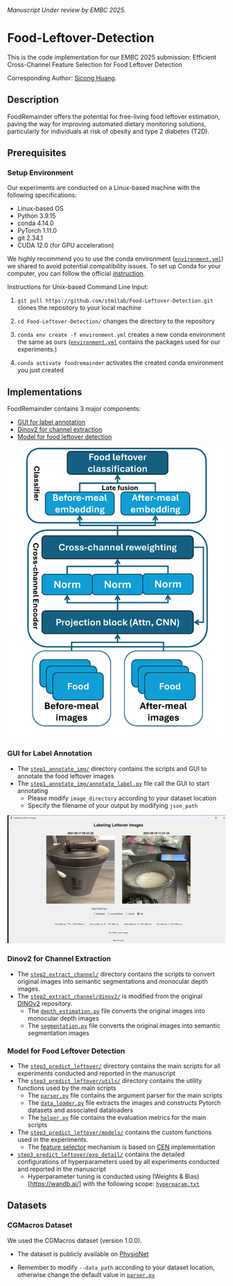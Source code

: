 _Manuscript Under review by EMBC 2025._

# Food-Leftover-Detection
This is the code implementation for our EMBC 2025 submission: Efficient Cross-Channel Feature Selection for Food Leftover Detection

Corresponding Author: [Sicong Huang](https://stmilab.github.io/team/).

## Description

FoodRemainder offers the potential for free-living food leftover estimation, paving the way for improving automated dietary monitoring solutions, particularly for individuals at risk of obesity and type 2 diabetes (T2D).

## Prerequisites

### Setup Environment
Our experiments are conducted on a Linux-based machine with the following specifications:

* Linux-based OS 
* Python 3.9.15
* conda 4.14.0
* PyTorch 1.11.0
* git 2.34.1
* CUDA 12.0 (for GPU acceleration)


We highly recommend you to use the conda environment ([`environment.yml`](environment.yml)) we shared to avoid potential compatibility issues. To set up Conda for your computer, you can follow the official [instruction](https://conda.io/projects/conda/en/latest/user-guide/install/index.html).


Instructions for Unix-based Command Line Input: 

1. `git pull https://github.com/stmilab/Food-Leftover-Detection.git` clones the repository to your local machine

2. `cd Food-Leftover-Detection/` changes the directory to the repository

3. `conda env create -f environment.yml` creates a new conda environment the same as ours ([`environment.yml`](environment.yml) contains the packages used for our experiments.)

4. `conda activate foodremainder` activates the created conda environment you just created

## Implementations
FoodRemainder contains 3 major components:
* [GUI for label annotation](#gui-for-label-annotation)
* [Dinov2 for channel extraction](#dinov2-for-channel-extraction)
* [Model for food leftover detection](#model-for-food-leftover-detection)

![Visualization of FoodRemainder](figures/foodremainder_visual.png)


### GUI for Label Annotation

* The [`step1_annotate_img/`](step1_annotate_img/) directory contains the scripts and GUI to annotate the food leftover images
* The [`step1_annotate_img/annotate_label.py`](step1_annotate_img/annotate_label.py) file call the GUI to start annotating
    * Please modify `image_directory` according to your dataset location
    * Specify the filename of your output by modifying `json_path`

![Visualization of GUI](figures/leftover_GUI.png)

### Dinov2 for Channel Extraction

* The [`step2_extract_channel/`](step2_extract_channel/) directory contains the scripts to convert original images into semantic segmentations and monocular depth images. 
* The [`step2_extract_channel/dinov2/`](step2_extract_channel/dinov2/) is modified from the original [DINOv2](https://github.com/facebookresearch/dinov2) repository.
    * The [`depth_estimation.py`](step2_extract_channel/depth_estimation.py) file converts the original images into monocular depth images
    * The [`segmentation.py`](step2_extract_channel/segmentation.py) file converts the original images into semantic segmentation images

### Model for Food Leftover Detection


* The [`step3_predict_leftover/`](step3_predict_leftover/) directory contains the main scripts for all experiments conducted and reported in the manuscript
* The [`step3_predict_leftover/utils/`](step3_predict_leftover/models/) directory contains the utility functions used by the main scripts
    * The [`parser.py`](step3_predict_leftover/utils/parser.py) file contains the argument parser for the main scripts
    * The [`data_loader.py`](step3_predict_leftover/utils/data_loader.py) file extracts the images and constructs Pytorch datasets and associated dataloaders
    * The [`helper.py`](step3_predict_leftover/utils/helper.py) file contains the evaluation metrics for the main scripts
* The [`step3_predict_leftover/models/`](step3_predict_leftover/models/) contains the custom functions used in the experiments.
    * The [feature selector](step3_predict_leftover/models/exchange.py) mechanism is based on [CEN](https://github.com/yikaiw/CEN/tree/master) implementation
* [`step3_predict_leftover/exp_detail/`](step3_predict_leftover/exp_detail/) contains the detailed configurations of hyperparameters used by all experiments conducted and reported in the manuscript
    * Hyperparameter tuning is conducted using (Weights & Bias)[https://wandb.ai/] with the following scope: [`hyperparam.txt`](exp_setup/mimic_hyperparam.txt)

## Datasets

### CGMacros Dataset

We used the CGMacros dataset (version 1.0.0). 
* The dataset is publicly available on [PhysioNet](https://physionet.org/content/cgmacros/1.0.0/)

* Remember to modify `--data_path` according to your dataset location, otherwise change the default value in [`parser.py`](step3_predict_leftover/utils/parser.py)
